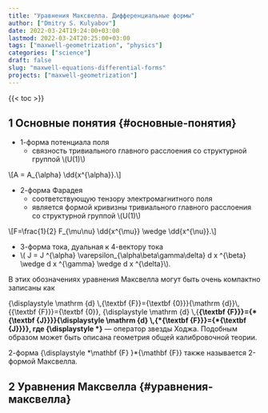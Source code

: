 ```yaml
---
title: "Уравнения Максвелла. Дифференциальные формы"
author: ["Dmitry S. Kulyabov"]
date: 2022-03-24T19:24:00+03:00
lastmod: 2022-03-24T20:25:00+03:00
tags: ["maxwell-geometrization", "physics"]
categories: ["science"]
draft: false
slug: "maxwell-equations-differential-forms"
projects: ["maxwell-geometrization"]
---
```


<!--more-->

{{< toc >}}


## <span class="section-num">1</span> Основные понятия {#основные-понятия}

-   1-форма потенциала поля
    -   связность тривиального главного расслоения со структурной группой \\(U(1)\\)

\\[A = A\_{\alpha} \dd{x^{\alpha}}.\\]

-   2-форма Фарадея
    -   соответствующую тензору электромагнитного поля
    -   является формой кривизны тривиального главного расслоения со структурной группой \\(U(1)\\)

\\[F=\frac{1}{2} F\_{\mu\nu} \dd{x^{\mu}}  \wedge \dd{x^{\nu}}.\\]

-   3-форма тока, дуальная к 4-вектору тока
-   \\( J = J ^{\alpha} \varepsilon\_{\alpha\beta\gamma\delta} d x ^{\beta} \wedge d x ^{\gamma} \wedge d x ^{\delta}\\).

В этих обозначениях уравнения Максвелла могут быть очень компактно записаны как

{\displaystyle \mathrm {d} \\,{\textbf {F}}={\textbf {0}}}{\mathrm  {d}}\\,{{\textbf  {F}}}={\textbf  {0}},
{\displaystyle \mathrm {d} \\,{**{\textbf {F}}}={\*{\textbf {J}}}}{\displaystyle \mathrm {d} \\,{\*{\textbf {F}}}={\*{\textbf {J}}}},
где {\displaystyle \*}** — оператор звезды Ходжа. Подобным образом может быть описана геометрия общей калибровочной теории.

2-форма {\displaystyle \*\mathbf {F} }\*{\mathbf  {F}} также называется 2-формой Максвелла.


## <span class="section-num">2</span> Уравнения Максвелла {#уравнения-максвелла}
